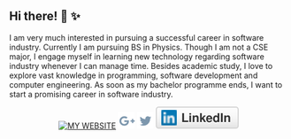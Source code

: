 <!--
### Hi there 👋


**kazi-rakib/kazi-rakib** is a ✨ _special_ ✨ repository because its `README.md` (this file) appears on your GitHub profile.

Here are some ideas to get you started:

- 🔭 I’m currently working on ...
- 🌱 I’m currently learning ...
- 👯 I’m looking to collaborate on ...
- 🤔 I’m looking for help with ...
- 💬 Ask me about ...
- 📫 How to reach me: ...
- 😄 Pronouns: ...
- ⚡ Fun fact: ...
-->


## Hi there! 👋 ✨
I am very much interested in pursuing a successful career in software industry. Currently I am pursuing BS in Physics. Though I am not a CSE major, I engage myself in learning new technology regarding software industry whenever I can manage time. Besides academic study, I love to explore vast knowledge in programming, software development and computer engineering. As soon as my bachelor programme ends, I want to start a promising career in software industry.


<p align="center">
	<a href="https://kazi-rakib.github.io"><img src="<img src="https://github.com/kazi-rakib/kazi-rakib.github.io/blob/master/img/domain.png" alt="MY WEBSITE"></a>
	<a href="mailto:kmrakib168@gmail.com"><img src="https://github.com/kazi-rakib/kazi-rakib.github.io/blob/master/img/social-google.png" alt="kmrakib168@gmail.com"></a>
	<a href="https://twitter.com/KaziRakibH"><img src="https://github.com/kazi-rakib/kazi-rakib.github.io/blob/master/img/social-twitter.png" alt="Twitter"></a>
	<a href="https://www.linkedin.com/in/kazi-rakib"><img src="https://github.com/kazi-rakib/kazi-rakib.github.io/blob/master/img/LinkedIn.svg" alt="LinkedIn"></a>
</p>
